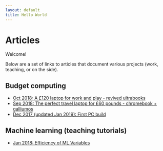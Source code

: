 ```yaml
---
layout: default
title: Hello World
---
```


# Articles
Welcome! 

Below are a set of links to articles that document various projects (work, teaching, or on the side). 

## Budget computing

* [Oct 2018: A £120 laptop for work and play - revived ultrabooks](revived_ultrabook.html)
* [Sep 2018: The perfect travel laptop for £60 pounds - chromebook + galliumos](chromebook.html)
* [Dec 2017 (updated Jan 2019): First PC build](first_pc_build.html)

## Machine learning (teaching tutorials)
* [Jan 2018: Efficiency of ML Variables](ML_variable_eff.md)

